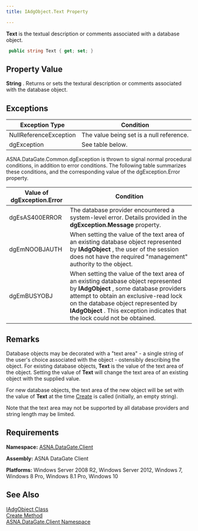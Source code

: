 ```yaml
---
title: IAdgObject.Text Property

---
```


**Text** is the textual description or comments associated with a database object.

```cs
 public string Text { get; set; }
```

## Property Value

**String** . Returns or sets the textural description or comments associated with the database object. 
## Exceptions



| Exception Type | Condition |
| ---- | ---- |
| NullReferenceException | The value being set is a null reference. |
| dgException | See table below. |



ASNA.DataGate.Common.dgException is thrown to signal normal procedural conditions, in addition to error conditions. The following table summarizes these conditions, and the corresponding value of the dgException.Error property.



| Value of dgException.Error | Condition |
| ---- | ---- |
| <p>dgEsAS400ERROR | The database provider encountered a system-level error. Details provided in the **dgException.Message** property. |
| dgEmNOOBJAUTH | When setting the value of the text area of an existing database object represented by **IAdgObject** , the user of the session does not have the required "management" authority to the object. |
| dgEmBUSYOBJ | When setting the value of the text area of an existing database object represented by **IAdgObject** , some database providers attempt to obtain an exclusive-read lock on the database object represented by **IAdgObject** . This exception indicates that the lock could not be obtained. |



## Remarks

Database objects may be decorated with a "text area" - a single string of the user's choice associated with the object - ostensibly describing the object. For existing database objects, **Text** is the value of the text area of the object. Setting the value of **Text** will change the text area of an existing object with the supplied value.

For new database objects, the text area of the new object will be set with the value of **Text** at the time [ Create](iadg-object-class-create-method.html) is called (initially, an empty string).

Note that the text area may not be supported by all database providers and string length may be limited.
## Requirements

**Namespace:** [ASNA.DataGate.Client](datagate-client-namespace.html) 

**Assembly:** ASNA DataGate Client

**Platforms:** Windows Server 2008 R2, Windows Server 2012, Windows 7, Windows 8 Pro, Windows 8.1 Pro, Windows 10
## See Also


[IAdgObject Class](iadg-object-class.html)
      <br />
[Create Method](iadg-object-class-create-method.html)
      <br />
[ASNA.DataGate.Client Namespace](datagate-client-namespace.html)


